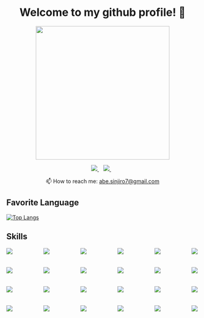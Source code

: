 

<h1 align='center'>
  Welcome to my github profile! 👋
</h1>

<p align='center'>
  <a href="#"><img src="https://github-readme-stats.vercel.app/api?username=abe-sinjiro&show_icons=true&count_private=true&theme=dark" width="350"></a>
</p>

<p align='center'>
  
  <a href="https://www.linkedin.com/in/abe-sinjiro/">
    <img src="https://img.shields.io/badge/linkedin-%230077B5.svg?&style=for-the-badge&logo=linkedin&logoColor=white" />
  </a>&nbsp;&nbsp;
  <a href="https://t.me/abesinjiro">
    <img src="https://img.shields.io/badge/Telegram-2CA5E0?style=for-the-badge&logo=telegram&logoColor=white" />
  </a>&nbsp;&nbsp;
  
</p>

<p align='center'>
  📫 How to reach me: <a href='mailto:abe.sinjiro7@gmail.com'>abe.sinjiro7@gmail.com</a>
</p>

## Favorite Language
[![Top Langs](https://github-readme-stats.vercel.app/api/top-langs/?username=abe-sinjiro&theme=radical&hide_border=true&count_private=true&langs_count=10)](https://github.com/abe-sinjiro)


## Skills
<div align="center">
  <div style="display: flex; justify-content: space-between;">
    <img align="left" src="https://img.shields.io/badge/Solidity-e6e6e6?style=for-the-badge&logo=solidity&logoColor=black" />
    <img align="left" src="https://img.shields.io/badge/Rust-black?style=for-the-badge&logo=rust&logoColor=#E57324" />
    <img align="left" src="https://img.shields.io/badge/-Haskell-yellow?style=for-the-badge" />
    <img align="left" src="https://img.shields.io/badge/-Plutus-blue?style=for-the-badge" />
    <img align="left" src="https://img.shields.io/badge/-Smart%20Contracts-green?style=for-the-badge" />
    <img align="left" src="https://img.shields.io/badge/Ethereum-3C3C3D?style=for-the-badge&logo=Ethereum&logoColor=white" />
  </div>
  <br>
  <br>
  <div style="display: flex; justify-content: space-between;">
    <img align="left" src="https://img.shields.io/badge/-Cardano-blue?style=for-the-badge" />
    <img align="left" src="https://img.shields.io/badge/-Solana-%237E7FC8?style=for-the-badge" />
    <img align="left" src="https://img.shields.io/badge/-Polygon-blueviolet?style=for-the-badge" />
    <img align="left" src="https://img.shields.io/badge/chainlink-375BD2?style=for-the-badge&logo=chainlink&logoColor=white" />
    <img align="left" src="https://img.shields.io/badge/Ubuntu-E95420?style=for-the-badge&logo=ubuntu&logoColor=white" />
    <img align="left" src="https://img.shields.io/badge/Amazon AWS-{232F3E}?style=for-the-badge&logo=amazonaws&logoColor=white" />
  </div>
  <br>
  <br>
  <div style="display: flex; justify-content: space-between;">
    <img align="left" src="https://img.shields.io/badge/microsoft%20azure-0089D6?style=for-the-badge&logo=microsoft-azure&logoColor=white" />
    <img align="left" src="https://img.shields.io/badge/Git-F05032?style=for-the-badge&logo=git&logoColor=white" />
    <img align="left" src="https://img.shields.io/badge/Docker-2CA5E0?style=for-the-badge&logo=docker&logoColor=white" />
    <img align="left" src="https://img.shields.io/badge/GraphQl-E10098?style=for-the-badge&logo=graphql&logoColor=white" />
    <img align="left" src="https://img.shields.io/badge/next.js-000000?style=for-the-badge&logo=nextdotjs&logoColor=white" />
    <img align="left" src="https://img.shields.io/badge/React-20232A?style=for-the-badge&logo=react&logoColor=61DAFB" />
  </div>
  <br>
  <br>
  <div style="display: flex; justify-content: space-between;">
    <img align="left" src="https://img.shields.io/badge/Redux-593D88?style=for-the-badge&logo=redux&logoColor=white" />
    <img align="left" src="https://img.shields.io/badge/Node.js-339933?style=for-the-badge&logo=nodedotjs&logoColor=white" />
    <img align="left" src="https://img.shields.io/badge/MongoDB-4EA94B?style=for-the-badge&logo=mongodb&logoColor=white" />
    <img align="left" src="https://img.shields.io/badge/PostgreSQL-316192?style=for-the-badge&logo=postgresql&logoColor=white" />
    <img align="left" src="https://img.shields.io/badge/-DeFi-blue?style=for-the-badge" />
    <img align="left" src="https://img.shields.io/badge/-NFT-green?style=for-the-badge" />
  </div>
</div>

